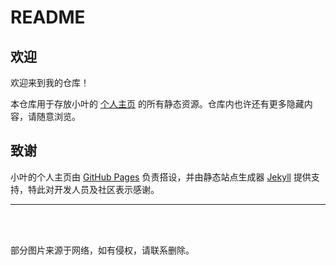 # README

## 欢迎

欢迎来到我的仓库！

本仓库用于存放小叶的 [个人主页](https://lingxuan-ye.github.io/) 的所有静态资源。仓库内也许还有更多隐藏内容，请随意浏览。

## 致谢

小叶的个人主页由 [GitHub Pages](https://pages.github.com/) 负责搭设，并由静态站点生成器 [Jekyll](https://jekyllrb.com/) 提供支持，特此对开发人员及社区表示感谢。

------

<br>

<br>

部分图片来源于网络，如有侵权，请联系删除。
